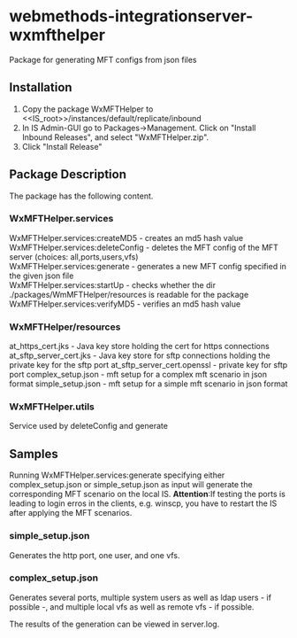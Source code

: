 # webmethods-integrationserver-wxmfthelper
Package for generating MFT configs from json files

## Installation
1) Copy the package WxMFTHelper to <<IS_root>>/instances/default/replicate/inbound
2) In IS Admin-GUI go to Packages->Management. Click on "Install Inbound Releases", and select "WxMFTHelper.zip".
3) Click "Install Release"

## Package Description
The package has the following content.

### WxMFTHelper.services
WxMFTHelper.services:createMD5				- creates an md5 hash value<br />
WxMFTHelper.services:deleteConfig			- deletes the MFT config of the MFT server (choices: all,ports,users,vfs)<br />
WxMFTHelper.services:generate				- generates a new MFT config specified in the given json file<br /> 
WxMFTHelper.services:startUp				- checks whether the dir ./packages/WmMFTHelper/resources is readable for the package<br />
WxMFTHelper.services:verifyMD5				- verifies an md5 hash value<br />

### WxMFTHelper/resources
at_https_cert.jks							- Java key store holding the cert for https connections<br />
at_sftp_server_cert.jks						- Java key store for sftp connections holding the private key for the sftp port
at_sftp_server_cert.openssl					- private key for sftp port
complex_setup.json							- mft setup for a complex mft scenario in json format
simple_setup.json							- mft setup for a simple mft scenario in json format

### WxMFTHelper.utils
Service used by deleteConfig and generate


## Samples
Running WxMFTHelper.services:generate specifying either complex_setup.json or simple_setup.json as input 
will generate the corresponding MFT scenario on the local IS.
**Attention**:If testing the ports is leading to login erros in the clients, e.g. winscp,
you have to restart the IS after applying the MFT scenarios.

### simple_setup.json
Generates the http port, one user, and one vfs.

### complex_setup.json
Generates several ports, multiple system users as well as ldap users - if possible -,
and multiple local vfs as well as remote vfs - if possible.

The results of the generation can be viewed in server.log.
